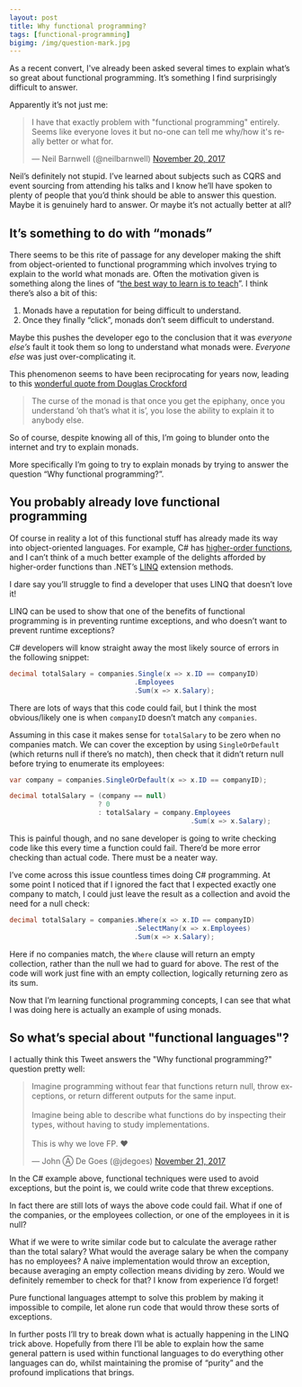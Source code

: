 ```yaml
---
layout: post
title: Why functional programming?
tags: [functional-programming]
bigimg: /img/question-mark.jpg
---
```


As a recent convert, I've already been asked several times to explain what’s so great about functional programming. It’s something I find surprisingly difficult to answer.

Apparently it’s not just me:

<blockquote class="twitter-tweet" data-lang="en"><p lang="en" dir="ltr">I have that exactly problem with &quot;functional programming&quot; entirely. Seems like everyone loves it but no-one can tell me why/how it&#39;s really better or what for.</p>&mdash; Neil Barnwell (@neilbarnwell) <a href="https://twitter.com/neilbarnwell/status/932756550770479104?ref_src=twsrc%5Etfw">November 20, 2017</a></blockquote>
<script async src="https://platform.twitter.com/widgets.js" charset="utf-8"></script>

Neil’s definitely not stupid. I’ve learned about subjects such as CQRS and event sourcing from attending his talks and I know he’ll have spoken to plenty of people that you’d think should be able to answer this question. Maybe it is genuinely hard to answer. Or maybe it’s not actually better at all?

## It’s something to do with “monads”

There seems to be this rite of passage for any developer making the shift from object-oriented to functional programming which involves trying to explain to the world what monads are. Often the motivation given is something along the lines of “[the best way to learn is to teach](https://en.wikipedia.org/wiki/Docendo_discimus)”. I think there’s also a bit of this:

1. Monads have a reputation for being difficult to understand.
2. Once they finally “click”, monads don’t seem difficult to understand.

Maybe this pushes the developer ego to the conclusion that it was *everyone else’s* fault it took them so long to understand what monads were. *Everyone else* was just over-complicating it.

This phenomenon seems to have been reciprocating for years now, leading to this [wonderful quote from Douglas Crockford](https://www.youtube.com/watch?v=dkZFtimgAcM)

> The curse of the monad is that once you get the epiphany, once you understand ‘oh that’s what it is’, you lose the ability to explain it to anybody else.

So of course, despite knowing all of this, I’m going to blunder onto the internet and try to explain monads.

More specifically I’m going to try to explain monads by trying to answer the question “Why functional programming?”.

## You probably already love functional programming

Of course in reality a lot of this functional stuff has already made its way into object-oriented languages. For example, C# has [higher-order functions](https://en.wikipedia.org/wiki/Higher-order_function), and I can’t think of a much better example of the delights afforded by higher-order functions than .NET’s [LINQ](https://en.wikipedia.org/wiki/Language_Integrated_Query) extension methods.

I dare say you’ll struggle to find a developer that uses LINQ that doesn’t love it!

LINQ can be used to show that one of the benefits of functional programming is in preventing runtime exceptions, and who doesn’t want to prevent runtime exceptions?

C# developers will know straight away the most likely source of errors in the following snippet:

```C#
decimal totalSalary = companies.Single(x => x.ID == companyID)
                               .Employees
                               .Sum(x => x.Salary);
```

There are lots of ways that this code could fail, but I think the most obvious/likely one is when `companyID` doesn’t match any `companies`.

Assuming in this case it makes sense for `totalSalary` to be zero when no companies match. We can cover the exception by using `SingleOrDefault` (which returns null if there’s no match), then check that it didn’t return null before trying to enumerate its employees:

```C#
var company = companies.SingleOrDefault(x => x.ID == companyID);

decimal totalSalary = (company == null)
                      ? 0
                      : totalSalary = company.Employees
                                             .Sum(x => x.Salary);
```

This is painful though, and no sane developer is going to write checking code like this every time a function could fail. There’d be more error checking than actual code. There must be a neater way.

I’ve come across this issue countless times doing C# programming. At some point I noticed that if I ignored the fact that I expected exactly one company to match, I could just leave the result as a collection and avoid the need for a null check:

```C#
decimal totalSalary = companies.Where(x => x.ID == companyID)
                               .SelectMany(x => x.Employees)
                               .Sum(x => x.Salary);
```

Here if no companies match, the `Where` clause will return an empty collection, rather than the null we had to guard for above. The rest of the code will work just fine with an empty collection, logically returning zero as its sum.

Now that I’m learning functional programming concepts, I can see that what I was doing here is actually an example of using monads.

## So what’s special about "functional languages"?

I actually think this Tweet answers the "Why functional programming?" question pretty well:

<blockquote class="twitter-tweet" data-lang="en"><p lang="en" dir="ltr">Imagine programming without fear that functions return null, throw exceptions, or return different outputs for the same input.<br><br>Imagine being able to describe what functions do by inspecting their types, without having to study implementations.<br><br>This is why we love FP. ❤️</p>&mdash; John Ⓐ De Goes (@jdegoes) <a href="https://twitter.com/jdegoes/status/932999912488235010?ref_src=twsrc%5Etfw">November 21, 2017</a></blockquote>
<script async src="https://platform.twitter.com/widgets.js" charset="utf-8"></script>

In the C# example above, functional techniques were used to avoid exceptions, but the point is, we could write code that threw exceptions.

In fact there are still lots of ways the above code could fail. What if one of the companies, or the employees collection, or one of the employees in it is null?

What if we were to write similar code but to calculate the average rather than the total salary? What would the average salary be when the company has no employees? A naive implementation would throw an exception, because averaging an empty collection means dividing by zero. Would we definitely remember to check for that? I know from experience I’d forget!

Pure functional languages attempt to solve this problem by making it impossible to compile, let alone run code that would throw these sorts of exceptions.

In further posts I’ll try to break down what is actually happening in the LINQ trick above. Hopefully from there I’ll be able to explain how the same general pattern is used within functional languages to do everything other languages can do, whilst maintaining the promise of “purity” and the profound implications that brings.
